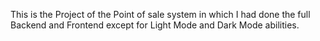 This is the Project of the Point of sale system in which I had done the full Backend and Frontend except for Light Mode and Dark Mode abilities.
